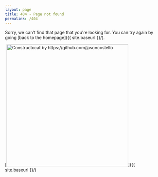 ```yaml
---
layout: page
title: 404 - Page not found
permalink: /404
---
```


Sorry, we can't find that page that you're looking for. You can try again by going [back to the homepage]({{ site.baseurl }}/).

[<img src="{{ site.baseurl }}/images/Shared Content/404.jpg" alt="Constructocat by https://github.com/jasoncostello" style="width: 400px;"/>]({{ site.baseurl }}/)
